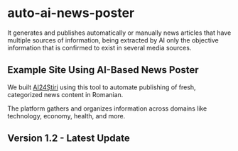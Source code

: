 # auto-ai-news-poster
It generates and publishes automatically or manually news articles that have multiple sources of information, being extracted by AI only the objective information that is confirmed to exist in several media sources.

## Example Site Using AI-Based News Poster

We built [AI24Știri](https://ai24stiri.ro) using this tool to automate publishing of fresh, categorized news content in Romanian.

The platform gathers and organizes information across domains like technology, economy, health, and more.

## Version 1.2 - Latest Update